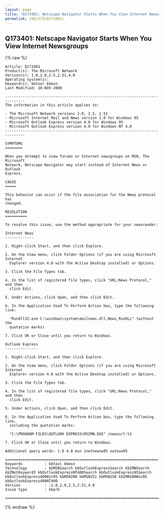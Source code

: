 ```yaml
---
layout: page
title: "Q173401: Netscape Navigator Starts When You View Internet Newsgroups"
permalink: /kb/173/Q173401/
---
```


## Q173401: Netscape Navigator Starts When You View Internet Newsgroups

{% raw %}

	Article: Q173401
	Product(s): The Microsoft Network
	Version(s): 1.0,2.0,2.5,2.51,4.0
	Operating System(s): 
	Keyword(s): kbtool kbmsn
	Last Modified: 10-NOV-2000
	
	-------------------------------------------------------------------------------
	The information in this article applies to:
	
	- The Microsoft Network versions 2.0, 2.5, 2.51 
	- Microsoft Internet Mail and News version 1.0 for Windows 95 
	- Microsoft Outlook Express version 4.0 for Windows 95 
	- Microsoft Outlook Express version 4.0 for Windows NT 4.0 
	-------------------------------------------------------------------------------
	
	SYMPTOMS
	========
	
	When you attempt to view forums or Internet newsgroups on MSN, The Microsoft
	Network, Netscape Navigator may start instead of Internet News or Outlook
	Express.
	
	CAUSE
	=====
	
	This behavior can occur if the file association for the News protocol has
	changed.
	
	RESOLUTION
	==========
	
	To resolve this issue, use the method appropriate for your newsreader:
	
	Internet News
	-------------
	
	1. Right-click Start, and then click Explore.
	
	2. On the View menu, click Folder Options (if you are using Microsoft Internet
	  Explorer version 4.0 with the Active Desktop installed) or Options.
	
	3. Click the File Types tab.
	
	4. In the list of registered file types, click "URL:News Protocol," and then
	  click Edit.
	
	5. Under Actions, click Open, and then click Edit.
	
	6. In the Application Used To Perform Action box, type the following line:
	
	  "Rundll32.exe C:\windows\system\mailnews.dll,News_RunDLL" (without the
	  quotation marks)
	
	7. Click OK or Close until you return to Windows.
	
	Outlook Express
	---------------
	
	1. Right-click Start, and then click Explore.
	
	2. On the View menu, click Folder Options (if you are using Microsoft Internet
	  Explorer version 4.0 with the Active Desktop installed) or Options.
	
	3. Click the File Types tab.
	
	4. In the list of registered file types, click "URL:News Protocol," and then
	  click Edit.
	
	5. Under Actions, click Open, and then click Edit.
	
	6. In the Application Used To Perform Action box, type the following line,
	  including the quotation marks:
	
	  "C:\PROGRAM FILES\OUTLOOK EXPRESS\MSIMN.EXE" /newsurl:%1
	
	7. Click OK or Close until you return to Windows.
	
	Additional query words: 1.0 4.0 msn inetnewsw95 outexw95
	
	======================================================================
	Keywords          : kbtool kbmsn 
	Technology        : kbMSNSearch kbOutlookExpressSearch kbIMNSearch kbZNotKeyword3 kbOutlookExpressNT400Search kbOutlookExpress95Search kbOutlookExpress400Win95 kbMSN200 kbMSN251 kbMSN250 kbIMN100Win95 kbOutlookExpress400NT400
	Version           : :1.0,2.0,2.5,2.51,4.0
	Issue type        : kbprb
	
	=============================================================================
	

{% endraw %}
